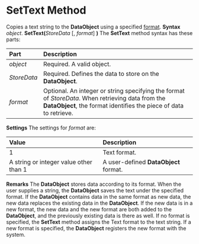 
# SetText Method



Copies a text string to the  **DataObject** using a specified [format](7ce2c60f-29fb-96e2-2516-73c99a6e7cff.md).
 **Syntax**
 _object_. **SetText(**_StoreData_ [, _format_] **)**
The  **SetText** method syntax has these parts:


|**Part**|**Description**|
|:-----|:-----|
| _object_|Required. A valid object.|
| _StoreData_|Required. Defines the data to store on the  **DataObject**.|
| _format_|Optional. An integer or string specifying the format of  _StoreData_. When retrieving data from the  **DataObject**, the format identifies the piece of data to retrieve.|
 **Settings**
The settings for  _format_ are:


|**Value**|**Description**|
|:-----|:-----|
|1|Text format.|
|A string or integer value other than 1|A user-defined  **DataObject** format.|
 **Remarks**
The  **DataObject** stores data according to its format. When the user supplies a string, the **DataObject** saves the text under the specified format.
If the  **DataObject** contains data in the same format as new data, the new data replaces the existing data in the **DataObject**. If the new data is in a new format, the new data and the new format are both added to the  **DataObject**, and the previously existing data is there as well.
If no format is specified, the  **SetText** method assigns the Text format to the text string. If a new format is specified, the **DataObject** registers the new format with the system.
